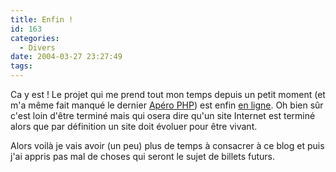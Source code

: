 ```yaml
---
title: Enfin !
id: 163
categories:
  - Divers
date: 2004-03-27 23:27:49
tags:
---
```


Ca y est ! Le projet qui me prend tout mon temps depuis un petit moment (et m'a même fait manqué le dernier [Apéro PHP](http://aperophp.net/apero.php?id=97 "Apéro PHP à Lille")) est enfin [en ligne](http://saturdaylanfever.net/ "Saturday LAN Fever"). Oh bien sûr c'est loin d'être terminé mais qui osera dire qu'un site Internet est terminé alors que par définition un site doit évoluer pour être vivant.

Alors voilà je vais avoir (un peu) plus de temps à consacrer à ce blog et puis j'ai appris pas mal de choses qui seront le sujet de billets futurs.
